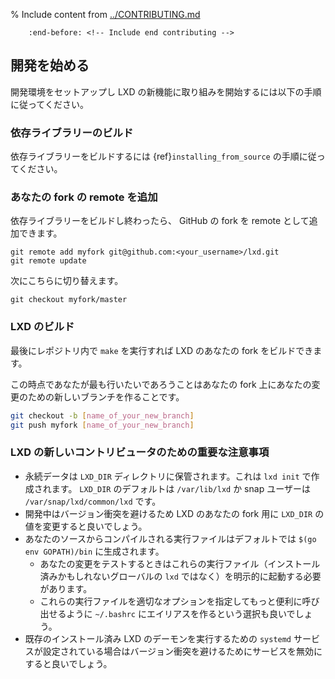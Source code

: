 % Include content from [../CONTRIBUTING.md](../CONTRIBUTING.md)
```{include} ../CONTRIBUTING.md
    :end-before: <!-- Include end contributing -->
```

## 開発を始める

開発環境をセットアップし LXD の新機能に取り組みを開始するには以下の手順に従ってください。

### 依存ライブラリーのビルド

依存ライブラリーをビルドするには {ref}`installing_from_source` の手順に従ってください。

### あなたの fork の remote を追加

依存ライブラリーをビルドし終わったら、 GitHub の fork を remote として追加できます。

    git remote add myfork git@github.com:<your_username>/lxd.git
    git remote update

次にこちらに切り替えます。

<!-- wokeignore:rule=master -->
    git checkout myfork/master

### LXD のビルド

最後にレポジトリ内で `make` を実行すれば LXD のあなたの fork をビルドできます。

この時点であなたが最も行いたいであろうことはあなたの fork 上にあなたの変更のための新しいブランチを作ることです。

```bash
git checkout -b [name_of_your_new_branch]
git push myfork [name_of_your_new_branch]
```

### LXD の新しいコントリビュータのための重要な注意事項

- 永続データは `LXD_DIR` ディレクトリに保管されます。これは `lxd init` で作成されます。 `LXD_DIR` のデフォルトは `/var/lib/lxd` か snap ユーザーは `/var/snap/lxd/common/lxd` です。
- 開発中はバージョン衝突を避けるため LXD のあなたの fork 用に `LXD_DIR` の値を変更すると良いでしょう。
- あなたのソースからコンパイルされる実行ファイルはデフォルトでは `$(go env GOPATH)/bin` に生成されます。
  - あなたの変更をテストするときはこれらの実行ファイル（インストール済みかもしれないグローバルの `lxd` ではなく）を明示的に起動する必要があります。
  - これらの実行ファイルを適切なオプションを指定してもっと便利に呼び出せるように `~/.bashrc` にエイリアスを作るという選択も良いでしょう。
- 既存のインストール済み LXD のデーモンを実行するための `systemd` サービスが設定されている場合はバージョン衝突を避けるためにサービスを無効にすると良いでしょう。

